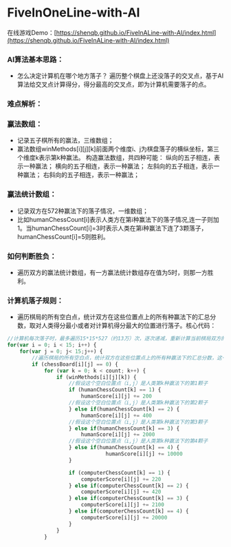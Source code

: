 # FiveInOneLine-with-AI

在线游戏Demo：[https://shenqb.github.io/FiveInALine-with-AI/index.html](https://shenqb.github.io/FiveInALine-with-AI/index.html)

### AI算法基本思路：
* 怎么决定计算机在哪个地方落子？
遍历整个棋盘上还没落子的交叉点，基于AI算法给交叉点计算得分，得分最高的交叉点，即为计算机需要落子的点。

### 难点解析：
### 赢法数组：
* 记录五子棋所有的赢法，三维数组；
* 赢法数组winMethods[i][j][k]前面两个维度i、j为棋盘落子的横纵坐标，第三个维度k表示第k种赢法。
构造赢法数组，共四种可能：
纵向的五子相连，表示一种赢法；
横向的五子相连，表示一种赢法；
左斜向的五子相连，表示一种赢法；
右斜向的五子相连，表示一种赢法；

### 赢法统计数组：
* 记录双方在572种赢法下的落子情况，一维数组；
* 比如humanChessCount[i]表示人类方在第i种赢法下的落子情况,连一子则加1。当humanChessCount[i]=3时表示人类在第i种赢法下连了3颗落子，humanChessCount[i]=5则胜利。

### 如何判断胜负：
* 遍历双方的赢法统计数组，有一方赢法统计数组存在值为5时，则那一方胜利。

### 计算机落子规则：
* 遍历棋局的所有空白点，统计双方在这些位置点上的所有种赢法下的汇总分数，取对人类得分最小或者对计算机得分最大的位置进行落子。核心代码：
```javascript
//计算机每次落子时，最多遍历15*15*527（约13万）次，逐次递减，重新计算当前棋局双方的得分情况：每个空白位置上会有572种赢法，假设每种赢法下双方的得分情况
for(var i = 0; i < 15; i++) {
    for(var j = 0; j< 15;j++) {
        //遍历棋局的所有空白点，统计双方在这些位置点上的所有种赢法下的汇总分数，这一步是计算机落子的依据
        if (chessBoard[i][j] == 0) { 
            for (var k = 0; k < count; k++) {
                if (winMethods[i][j][k]) {
                    //假设这个空白位置点（i,j）是人类第k种赢法下的第1颗子
                    if (humanChessCount[k] == 1) { 
                        humanScore[i][j] += 200
                    //假设这个空白位置点（i,j）是人类第k种赢法下的第2颗子
                    } else if(humanChessCount[k] == 2) { 
                        humanScore[i][j] += 400
                    //假设这个空白位置点（i,j）是人类第k种赢法下的第3颗子
                    } else if(humanChessCount[k] == 3) { 
                        humanScore[i][j] += 2000
                    //假设这个空白位置点（i,j）是人类第k种赢法下的第4颗子
                    } else if(humanChessCount[k] == 4) { 
                                humanScore[i][j] += 10000
                    }

                    if (computerChessCount[k] == 1) {
                        computerScore[i][j] += 220
                    } else if(computerChessCount[k] == 2) {
                        computerScore[i][j] += 420
                    } else if(computerChessCount[k] == 3) {
                        computerScore[i][j] += 2100
                    } else if(computerChessCount[k] == 4) {
                        computerScore[i][j] += 20000
                    }
                }
            }
                    
```
